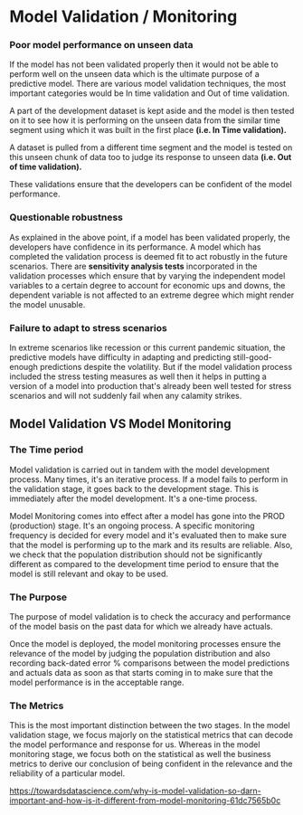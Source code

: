 # Model Validation / Monitoring

### Poor model performance on unseen data

If the model has not been validated properly then it would not be able to perform well on the unseen data which is the ultimate purpose of a predictive model. There are various model validation techniques, the most important categories would be In time validation and Out of time validation.

A part of the development dataset is kept aside and the model is then tested on it to see how it is performing on the unseen data from the similar time segment using which it was built in the first place **(i.e. In Time validation).**

A dataset is pulled from a different time segment and the model is tested on this unseen chunk of data too to judge its response to unseen data **(i.e. Out of time validation).**

These validations ensure that the developers can be confident of the model performance.

### Questionable robustness

As explained in the above point, if a model has been validated properly, the developers have confidence in its performance. A model which has completed the validation process is deemed fit to act robustly in the future scenarios. There are **sensitivity analysis tests** incorporated in the validation processes which ensure that by varying the independent model variables to a certain degree to account for economic ups and downs, the dependent variable is not affected to an extreme degree which might render the model unusable.

### Failure to adapt to stress scenarios

In extreme scenarios like recession or this current pandemic situation, the predictive models have difficulty in adapting and predicting still-good-enough predictions despite the volatility. But if the model validation process included the stress testing measures as well then it helps in putting a version of a model into production that's already been well tested for stress scenarios and will not suddenly fail when any calamity strikes.

## Model Validation VS Model Monitoring

### The Time period

Model validation is carried out in tandem with the model development process. Many times, it's an iterative process. If a model fails to perform in the validation stage, it goes back to the development stage. This is immediately after the model development. It's a one-time process.

Model Monitoring comes into effect after a model has gone into the PROD (production) stage. It's an ongoing process. A specific monitoring frequency is decided for every model and it's evaluated then to make sure that the model is performing up to the mark and its results are reliable. Also, we check that the population distribution should not be significantly different as compared to the development time period to ensure that the model is still relevant and okay to be used.

### The Purpose

The purpose of model validation is to check the accuracy and performance of the model basis on the past data for which we already have actuals.

Once the model is deployed, the model monitoring processes ensure the relevance of the model by judging the population distribution and also recording back-dated error % comparisons between the model predictions and actuals data as soon as that starts coming in to make sure that the model performance is in the acceptable range.

### The Metrics

This is the most important distinction between the two stages. In the model validation stage, we focus majorly on the statistical metrics that can decode the model performance and response for us. Whereas in the model monitoring stage, we focus both on the statistical as well the business metrics to derive our conclusion of being confident in the relevance and the reliability of a particular model.

https://towardsdatascience.com/why-is-model-validation-so-darn-important-and-how-is-it-different-from-model-monitoring-61dc7565b0c
